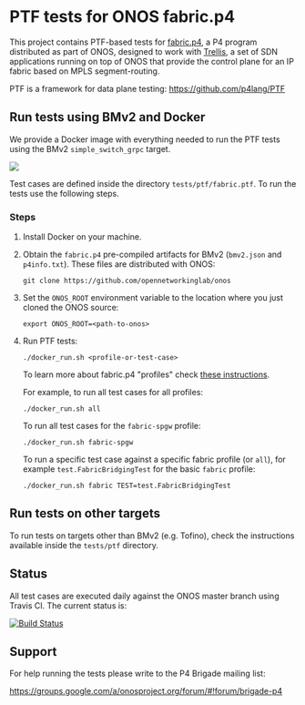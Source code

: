 # PTF tests for ONOS fabric.p4

This project contains PTF-based tests for [fabric.p4][fabric.p4 code], a P4 
program distributed as part of ONOS, designed to work with
[Trellis](https://www.opennetworking.org/trellis/), a set of SDN
applications running on top of ONOS that provide the control plane for
an IP fabric based on MPLS segment-routing.

PTF is a framework for data plane testing:
<https://github.com/p4lang/PTF>

## Run tests using BMv2 and Docker

We provide a Docker image with everything needed to run the PTF tests using the
BMv2 `simple_switch_grpc` target.

[![](https://images.microbadger.com/badges/image/onosproject/fabric-p4test.svg)](https://microbadger.com/images/onosproject/fabric-p4test)

Test cases are defined inside the directory `tests/ptf/fabric.ptf`. To run the
tests use the following steps.

### Steps

1. Install Docker on your machine.

2. Obtain the `fabric.p4` pre-compiled artifacts for BMv2 (`bmv2.json` and
   `p4info.txt`). These files are distributed with ONOS:

    ```
    git clone https://github.com/opennetworkinglab/onos
    ```

3. Set the `ONOS_ROOT` environment variable to the location where you just
   cloned the ONOS source:

    ```
    export ONOS_ROOT=<path-to-onos>
    ```

4. Run PTF tests:

    ```
    ./docker_run.sh <profile-or-test-case>
    ```

    To learn more about fabric.p4 "profiles" check
    [these instructions][fabric profiles].
    
    For example, to run all test cases for all profiles:

    ```
    ./docker_run.sh all
    ```

    To run all test cases for the `fabric-spgw` profile:

    ```
    ./docker_run.sh fabric-spgw
    ```

    To run a specific test case against a specific fabric profile (or `all`),
    for example `test.FabricBridgingTest` for the basic `fabric` profile:

    ```
    ./docker_run.sh fabric TEST=test.FabricBridgingTest
    ```

## Run tests on other targets

To run tests on targets other than BMv2 (e.g. Tofino), check the instructions
available inside the `tests/ptf` directory.

## Status

All test cases are executed daily against the ONOS master branch using Travis CI.
The current status is:

[![Build Status](https://travis-ci.org/opennetworkinglab/fabric-p4test.svg?branch=master)](https://travis-ci.org/opennetworkinglab/fabric-p4test)

## Support

For help running the tests please write to the P4 Brigade
mailing list:

<https://groups.google.com/a/onosproject.org/forum/#!forum/brigade-p4>


[fabric.p4 code]: https://github.com/opennetworkinglab/onos/tree/master/pipelines/fabric/impl/src/main/resources
[fabric profiles]: tests/ptf/README.md#fabric-profiles
